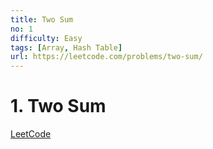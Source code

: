 ```yaml
---
title: Two Sum
no: 1
difficulty: Easy
tags: [Array, Hash Table]
url: https://leetcode.com/problems/two-sum/
---
```


# 1. Two Sum

[LeetCode](https://leetcode.com/problems/two-sum/)

